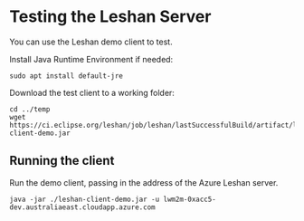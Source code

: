 Testing the Leshan Server
=========================

You can use the Leshan demo client to test.

Install Java Runtime Environment if needed:

```
sudo apt install default-jre
```

Download the test client to a working folder:

```
cd ../temp
wget https://ci.eclipse.org/leshan/job/leshan/lastSuccessfulBuild/artifact/leshan-client-demo.jar
```

Running the client
------------------

Run the demo client, passing in the address of the Azure Leshan server.

```
java -jar ./leshan-client-demo.jar -u lwm2m-0xacc5-dev.australiaeast.cloudapp.azure.com
```
